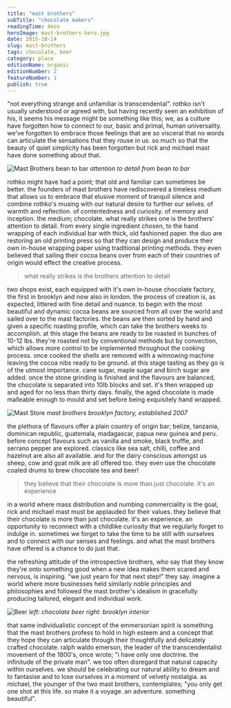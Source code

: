 ```yaml
---
title: "mast brothers"
subTitle: "chocolate makers"
readingTime: 4min
heroImage: mast-brothers-hero.jpg
date: 2015-10-14
slug: mast-brothers
tags: chocolate, beer
category: place
editionName: organic
editionNumber: 2
featureNumber: 1
publish: true
---
```


"not everything strange and unfamiliar is transcendental". rothko isn't usually understood or agreed with, but having recently seen an exhibition of his, it seems his message might be something like this; we, as a culture have forgotten how to connect to our, basic and primal, human universality. we've forgotten to embrace those feelings that are so visceral that no words can articulate the sensations that they rouse in us. so much so that the beauty of quiet simplicity has been forgotten but rick and michael mast have done something about that.

![Mast Brothers bean to bar](beans-to-bar.jpg)
*attention to detail from bean to bar*

rothko might have had a point; that old and familiar can sometimes be better. the founders of mast brothers have rediscovered a timeless medium that allows us to embrace that elusive moment of tranquil silence and combine rothko's musing with our natural desire to further our selves. of warmth and reflection. of contentedness and curiosity. of memory and inception. the medium; chocolate. what really strikes one is the brothers' attention to detail. from every single ingredient chosen, to the hand wrapping of each individual bar with thick, old fashioned paper. the duo are restoring an old printing press so that they can design and produce their own in-house wrapping paper using traditional printing methods. they even believed that sailing their cocoa beans over from each of their countries of origin would effect the creative process.

>what really strikes is the brothers attention to detail

two shops exist, each equipped with it's own in-house chocolate factory, the first in brooklyn and now also in london. the process of creation is, as expected, littered with fine detail and nuance. to begin with the most beautiful and dynamic cocoa beans are sourced from all over the world and sailed over to the mast factories. the beans are then sorted by hand and given a specific roasting profile, which can take the brothers weeks to accomplish. at this stage the beans are ready to be roasted in bunches of 10-12 lbs. they're roasted not by conventional methods but by convection, which allows more control to be implemented throughout the cooking process. once cooked the shells are removed with a winnowing machine leaving the cocoa nibs ready to be ground. at this stage tasting as they go is of the utmost importance. cane sugar, maple sugar and birch sugar are added. once the stone grinding is finished and the flavours are balanced, the chocolate is separated into 10lb blocks and set. it's then wrapped up and aged for no less than thirty days. finally, the aged chocolate is made malleable enough to mould and set before being exquisitely hand wrapped.

![Mast Store](mast-store.jpg)
*mast brothers brooklyn factory, established 2007*

the plethora of flavours offer a plain country of origin bar; belize, tanzania, dominican republic, guatemala, madagascar, papua new guinea and peru. before concept flavours such as vanilla and smoke, black truffle, and serrano pepper are explored. classics like sea salt, chilli, coffee and hazelnut are also all available. and for the dairy conscious amongst us sheep, cow and goat milk are all offered too. they even use the chocolate coated drums to brew chocolate tea and beer!

>they believe that their chocolate is more than just chocolate. it's an experience

in a world where mass distribution and numbing commerciality is the goal, rick and michael mast must be applauded for their values. they believe that their chocolate is more than just chocolate. it's an experience. an opportunity to reconnect with a childlike curiosity that we regularly forget to indulge in. sometimes we forget to take the time to be still with ourselves and to connect with our senses and feelings. and what the mast brothers have offered is a chance to do just that.


the refreshing attitude of the introspective brothers, who say that they know they're onto something good when a new idea makes them scared and nervous, is inspiring. "we just yearn for that next step!" they say. imagine a world where more businesses held similarly noble principles and philosophies and followed the mast brother's idealism in gracefully producing tailored, elegant and individual work.

![Beer](chocolate-beer.jpg)
*left: chocolate beer right: brooklyn interior*

that same individualistic concept of the emmersonian spirit is something that the mast brothers profess to hold in high esteem and a concept that they hope they can articulate through their thoughtfully and delicately crafted chocolate. ralph waldo emerson, the leader of the transcendentalist movement of the 1800's, once wrote; "i have only one doctrine. the infinitude of the private man". we too often disregard that natural capacity within ourselves. we should be celebrating our natural ability to dream and to fantasise and to lose ourselves in a moment of velvety nostalgia. as michael, the younger of the two mast brothers, contemplates; "you only get one shot at this life. so make it a voyage. an adventure. something beautiful".
